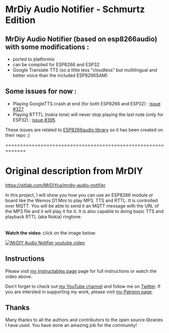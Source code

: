 # MrDiy Audio Notifier - Schmurtz Edition
 MrDiy Audio Notifier (based on esp8266audio) with some modifications :
 ----
- ported to platformio
- can be compiled for ESP8266 and ESP32
- Google Translate TTS (so a little less "cloudless" but multilingual and better voice than the included ESP8266SAM)

 Some issues for now :
 ----
 - Playing GoogleTTS crash at end (for both ESP8266 and ESP32) : [issue #327](https://github.com/earlephilhower/ESP8266Audio/issues/327)
 - Playing RTTTL (nokia tone) will never stop playing the last note (only for ESP32) : [issue #395](https://github.com/earlephilhower/ESP8266Audio/issues/395)
 
 These issues are related to [ESP8266audio library](https://github.com/earlephilhower/ESP8266Audio) so it has been created on their repo ;)
 
 
 
 =============================================================
 #  Original description from MrDIY 
 https://gitlab.com/MrDIYca/mrdiy-audio-notifier

In this project, I will show you how you can use an ESP8266 module or board like the Wemos D1 Mini to play MP3, TTS and RTTL. It is controlled over MQTT. You will be able to send it an MQTT message with the URL of the MP3 file and it will play it for it. It is also capable to doing basic TTS and playback RTTL (aka Nokia) ringtone.
<br><br><br>
**Watch the video**: click on the image below:

[![MrDIY Audio Notifier youtube video](https://img.youtube.com/vi/SPa9SMyPU58/0.jpg)](https://www.youtube.com/watch?v=SPa9SMyPU58)


## Instructions

Please visit <a href="https://www.instructables.com/id/MQTT-Audio-Notifier-for-ESP8266-Play-MP3-TTS-RTTL">my Instructables page</a> page for full instructions or watch the video above.

<p>Don't forget to check out <a href="https://www.youtube.com/channel/UCtfYdcn8F8wfRA2BXp2FPtg">my YouTube channel</a>  and follow me on <a href="https://twitter.com/MrDIYca">Twitter</a>. If you are intersted in supporting my work, please visit <a href="https://www.patreon.com/MrDIYca?fan_landing=true">my Patreon page</a>.</p>


## Thanks
Many thanks to all the authors and contributors to the open source libraries I have used. You have done an amazing job for the community!

